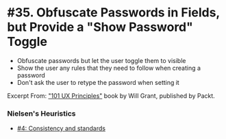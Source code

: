 # #35. Obfuscate Passwords in Fields, but Provide a "Show Password" Toggle
-  Obfuscate passwords but let the user toggle them to visible
-  Show the user any rules that they need to follow when creating a password
-  Don't ask the user to retype the password when setting it

Excerpt From: ["101 UX Principles"](https://www.packtpub.com/web-development/101-ux-principles) book by Will Grant, published by Packt.

### Nielsen's Heuristics
- [#4: Consistency and standards](https://github.com/fullcircle23/fullcircle23.github.io/blob/master/2020/ui-ux/ui-ux-principles-and-best-practices.md#4-consistency-and-standards)
